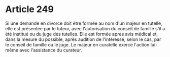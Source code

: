 # Article 249

Si une demande en divorce doit être formée au nom d'un majeur en tutelle, elle est présentée par le tuteur, avec l'autorisation du conseil de famille s'il a été institué ou du juge des tutelles. Elle est formée après avis médical et, dans la mesure du possible, après audition de l'intéressé, selon le cas, par le conseil de famille ou le juge.   Le majeur en curatelle exerce l'action lui-même avec l'assistance du curateur.